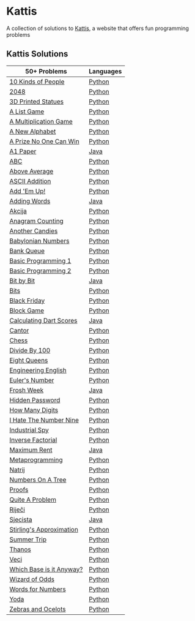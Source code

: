 # Kattis
A collection of solutions to [Kattis](https://open.kattis.com/), a website that offers fun programming problems
## Kattis Solutions

| 50+ Problems | Languages |
| - | - |
| [10 Kinds of People](https://open.kattis.com/problems/10kindsofpeople) | [Python](https://github.com/Pranish-Pantha/Kattis/blob/master/10%20Kinds%20of%20People/10_kinds_of_people.py) |
| [2048](https://open.kattis.com/problems/2048) | [Python](https://github.com/Pranish-Pantha/Kattis/blob/master/2048/2048.py) |
| [3D Printed Statues](https://open.kattis.com/problems/3dprinter) | [Python](https://github.com/Pranish-Pantha/Kattis/blob/master/3D%20Printed%20Statues/3d_printed_statues.py)
| [A List Game](https://open.kattis.com/problems/listgame) | [Python](https://github.com/Pranish-Pantha/Kattis/blob/master/A%20List%20Game/a_list_game.py) |
| [A Multiplication Game](https://open.kattis.com/problems/amultiplicationgame) | [Python](https://github.com/Pranish-Pantha/Kattis/blob/master/A%20Multiplication%20Game/a_multiplication_game.py) |
| [A New Alphabet](https://open.kattis.com/problems/anewalphabet) | [Python](https://github.com/Pranish-Pantha/Kattis/blob/master/A%20New%20Alphabet/a_new_alphabet.py) |
| [A Prize No One Can Win](https://open.kattis.com/problems/aprizenoonecanwin) | [Python](https://github.com/Pranish-Pantha/Kattis/blob/master/A%20Prize%20No%20One%20Can%20Win/a_prize_no_one_can_win.py) |
| [A1 Paper](https://open.kattis.com/problems/a1paper) | [Java](https://github.com/Pranish-Pantha/Kattis/blob/master/A1%20Paper/A1Paper.java) |
| [ABC](https://open.kattis.com/problems/abc) | [Python](https://github.com/Pranish-Pantha/Kattis/blob/master/ABC/abc.py) |
| [Above Average](https://open.kattis.com/problems/aboveaverage) | [Python](https://github.com/Pranish-Pantha/Kattis/blob/master/Above%20Average/above_average.py) |
| [ASCII Addition](https://open.kattis.com/problems/asciiaddition) | [Python](https://github.com/Pranish-Pantha/Kattis/blob/master/ASCII%20Addition/ascii_addition.py) |
| [Add 'Em Up!](https://open.kattis.com/problems/addemup) | [Python](https://github.com/Pranish-Pantha/Kattis/blob/master/Add%20'Em%20Up!/add_em_up.py) |
| [Adding Words](https://open.kattis.com/problems/addingwords) | [Java](https://github.com/Pranish-Pantha/Kattis/blob/master/Adding%20Words/addingWords.java) |
| [Akcija](https://open.kattis.com/problems/akcija) | [Python](https://github.com/Pranish-Pantha/Kattis/blob/master/Akcija/akcija.py) |
| [Anagram Counting](https://open.kattis.com/problems/anagramcounting) | [Python](https://github.com/Pranish-Pantha/Kattis/blob/master/Anagram%20Counting/anagram_counting.py) |
| [Another Candies](https://open.kattis.com/problems/anothercandies) | [Python](https://github.com/Pranish-Pantha/Kattis/blob/master/ANother%20Candies/another_candies.py) |
| [Babylonian Numbers](https://open.kattis.com/problems/babylonian) | [Python](https://github.com/Pranish-Pantha/Kattis/blob/master/Babylonian%20Numbers/babylonian_numbers.py) |
| [Bank Queue](https://open.kattis.com/problems/bank) | [Python](https://github.com/Pranish-Pantha/Kattis/blob/master/Bank%20Queue/bank_queue.py) |
| [Basic Programming 1](https://open.kattis.com/problems/basicprogramming1) | [Python](https://github.com/Pranish-Pantha/Kattis/blob/master/Basic%20Programming%201/basic_programming_1.py) |
| [Basic Programming 2](https://open.kattis.com/problems/basicprogramming2) | [Python](https://github.com/Pranish-Pantha/Kattis/blob/master/Basic%20Programming%202/basic_programming_2.py) |
| [Bit by Bit](https://open.kattis.com/problems/bitbybit) | [Java](https://github.com/Pranish-Pantha/Kattis/blob/master/Bit%20By%20Bit/bitByBit.java) |
| [Bits](https://open.kattis.com/problems/bits) | [Python](https://github.com/Pranish-Pantha/Kattis/blob/master/Bits/bits.py) |
| [Black Friday](https://open.kattis.com/problems/blackfriday) | [Python](https://github.com/Pranish-Pantha/Kattis/blob/master/Black%20Friday/black_friday.py) |
| [Block Game](https://open.kattis.com/problems/blockgame2) | [Python](https://github.com/Pranish-Pantha/Kattis/blob/master/Block%20Game/block_game.py) |
| [Calculating Dart Scores](https://open.kattis.com/problems/calculatingdartscores) | [Java](https://github.com/Pranish-Pantha/Kattis/blob/master/Calculating%20Dart%20Scores/calculatingDartScores.java) |
| [Cantor](https://open.kattis.com/problems/cantor) | [Python](https://github.com/Pranish-Pantha/Kattis/blob/master/Cantor/cantor.py) |
| [Chess](https://open.kattis.com/problems/chess) | [Python](https://github.com/Pranish-Pantha/Kattis/blob/master/Chess/chess.py) |
| [Divide By 100](https://open.kattis.com/problems/divideby100) | [Python](https://github.com/Pranish-Pantha/Kattis/blob/master/Divide%20By%20100/divide_by_100.py) |
| [Eight Queens](https://open.kattis.com/problems/8queens) | [Python](https://github.com/Pranish-Pantha/Kattis/blob/master/Eight%20Queens/eight_queens.py) |
| [Engineering English](https://open.kattis.com/problems/engineeringenglish) | [Python](https://github.com/Pranish-Pantha/Kattis/blob/master/Engineering%20English/engineering_english.py) |
| [Euler's Number](https://open.kattis.com/problems/eulersnumber) | [Python](https://github.com/Pranish-Pantha/Kattis/blob/master/Euler's%20Number/eulers_number.py) |
| [Frosh Week](https://open.kattis.com/problems/froshweek2) | [Java](https://github.com/Pranish-Pantha/Kattis/blob/master/Frosh%20Week/froshWeek.java) |
| [Hidden Password](https://open.kattis.com/problems/hidden) | [Python](https://github.com/Pranish-Pantha/Kattis/blob/master/Hidden%20Password/hidden_password.py) |
| [How Many Digits](https://open.kattis.com/problems/howmanydigits) | [Python](https://github.com/Pranish-Pantha/Kattis/blob/master/How%20Many%20Digits/how_many_digits.py) |
| [I Hate The Number Nine](https://open.kattis.com/problems/nine) | [Python](https://github.com/Pranish-Pantha/Kattis/blob/master/I%20Hate%20The%20Number%20Nine/i_hate_the_number_nine.py) |
| [Industrial Spy](https://open.kattis.com/problems/industrialspy) | [Python](https://github.com/Pranish-Pantha/Kattis/blob/master/Industrial%20Spy/industrial_spy.py) |
| [Inverse Factorial](https://open.kattis.com/problems/inversefactorial) | [Python](https://github.com/Pranish-Pantha/Kattis/blob/master/Inverse%20Factorial/inverse_factorial.py) |
| [Maximum Rent](https://open.kattis.com/problems/maximumrent) | [Java](https://github.com/Pranish-Pantha/Kattis/blob/master/Maximum%20Rent/maximumRent.java) |
| [Metaprogramming](https://open.kattis.com/problems/metaprogramming) | [Python](https://github.com/Pranish-Pantha/Kattis/blob/master/Metaprogramming/metaprogramming.py) |
| [Natrij](https://open.kattis.com/problems/natrij) | [Python](https://github.com/Pranish-Pantha/Kattis/blob/master/Natrij/natrij.py) |
| [Numbers On A Tree](https://open.kattis.com/problems/numbertree) | [Python](https://github.com/Pranish-Pantha/Kattis/blob/master/Numbers%20On%20A%20Tree/numbers_on_a_tree.py) |
| [Proofs](https://open.kattis.com/problems/proofs) | [Python](https://github.com/Pranish-Pantha/Kattis/blob/master/Proofs/proofs.py) |
| [Quite A Problem](https://open.kattis.com/problems/quiteaproblem) | [Python](https://github.com/Pranish-Pantha/Kattis/blob/master/Quite%20A%20Problem/quite_a_problem.py) |
| [Riječi](https://open.kattis.com/problems/rijeci) | [Python](https://github.com/Pranish-Pantha/Kattis/blob/master/Rijeci/rijeci.py) |
| [Sjecista](https://open.kattis.com/problems/sjecista) | [Java](https://github.com/Pranish-Pantha/Kattis/blob/master/Sjecista/Sjecista.java) |
| [Stirling's Approximation](https://open.kattis.com/problems/stirlingsapproximation) | [Python](https://github.com/Pranish-Pantha/Kattis/blob/master/Stirling's%20Approximation/stirlings_approximation.py) |
| [Summer Trip](https://open.kattis.com/problems/summertrip) | [Python](https://github.com/Pranish-Pantha/Kattis/blob/master/Summer%20Trip/summer_trip.py) |
| [Thanos](https://open.kattis.com/problems/thanos) | [Python](https://github.com/Pranish-Pantha/Kattis/blob/master/Thanos/thanos.py) |
| [Veci](https://open.kattis.com/problems/veci) | [Python](https://github.com/Pranish-Pantha/Kattis/blob/master/Veci/veci.py) |
| [Which Base is it Anyway?](https://open.kattis.com/problems/whichbase) | [Python](https://github.com/Pranish-Pantha/Kattis/blob/master/Which%20Base%20Is%20It%20Anyway/which_base_is_it_anyway.py) |
| [Wizard of Odds](https://open.kattis.com/problems/wizardofodds) | [Python](https://github.com/Pranish-Pantha/Kattis/blob/master/Wizard%20Of%20Odds/wizard_of_odds.py) |
| [Words for Numbers](https://open.kattis.com/problems/wordsfornumbers) | [Python](https://github.com/Pranish-Pantha/Kattis/blob/master/Words%20For%20Numbers/words_for_numbers.py) |
| [Yoda](https://open.kattis.com/problems/yoda) | [Python](https://github.com/Pranish-Pantha/Kattis/blob/master/Yoda/yoda.py) |
| [Zebras and Ocelots](https://open.kattis.com/problems/zebrasocelots) | [Python](https://github.com/Pranish-Pantha/Kattis/blob/master/Zebra%20And%20Ocelots/zebra_and_ocelots.py) |
